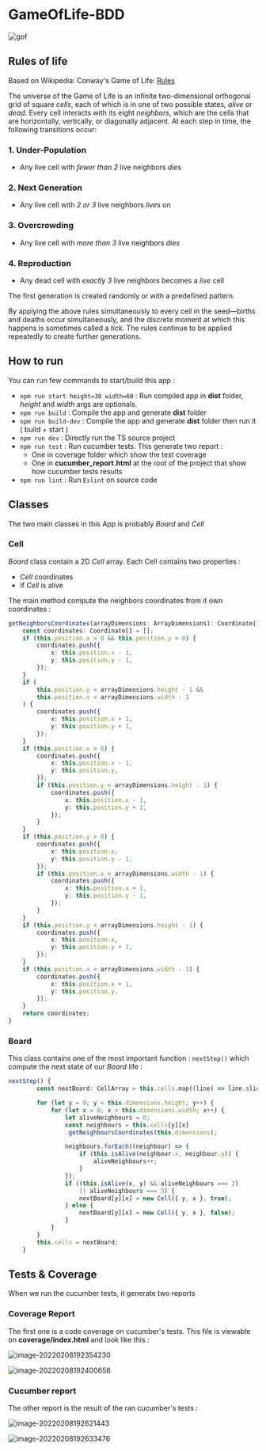 # GameOfLife-BDD

![gof](./GOF.gif)

## Rules of life

Based on Wikipedia: Conway's Game of Life: [Rules](http://en.wikipedia.org/wiki/Conway%27s_Game_of_Life#Rules)

The universe of the Game of Life is an infinite two-dimensional orthogonal grid of square *cells*, each of which is in one of two possible states, *alive* or *dead*. Every cell interacts with its eight *neighbors*, which are the cells that are horizontally, vertically, or diagonally adjacent. At each step in time, the following transitions occur:

### 1. Under-Population

- Any live cell with *fewer than 2* live neighbors *dies*

### 2. Next Generation

- Any live cell with *2 or 3* live neighbors *lives* on

### 3. Overcrowding

- Any live cell with *more than 3* live neighbors *dies*

### 4. Reproduction

- Any dead cell with *exactly 3* live neighbors becomes a *live* cell

The first generation is created randomly or with a predefined pattern. 

By applying the above rules simultaneously to every cell in the seed—births and deaths occur simultaneously, and the discrete moment at which this happens is sometimes called a *tick*. The rules continue to be applied repeatedly to create further generations.

## How to run

You can run few commands to start/build this app :

- `npm run start height=30 width=60` : Run compiled app in **dist** folder, *height* and *width* args are optionals.
- `npm run build` : Compile the app and generate **dist** folder
- `npm run build-dev` :  Compile the app and generate **dist** folder then run it ( build + start )
- `npm run dev` : Directly run the TS source project
- `npm run test` : Run cucumber tests. This generate two report :
  - One in coverage folder which show the test coverage
  - One in **cucumber_report.html** at the root of the project that show how cucumber tests results
- `npm run lint` : Run `Eslint` on source code

## Classes

The two main classes in this App is probably *Board* and *Cell*

### Cell

*Board* class contain a 2D *Cell* array. Each Cell contains two properties :

- *Cell* coordinates
- If *Cell* is alive

The main method compute the neighbors coordinates from it own coordinates :

```typescript
getNeighborsCoordinates(arrayDimensions: ArrayDimensions): Coordinate[] {
    const coordinates: Coordinate[] = [];
    if (this.position.x > 0 && this.position.y > 0) {
        coordinates.push({
            x: this.position.x - 1,
            y: this.position.y - 1,
        });
    }
    if (
        this.position.y < arrayDimensions.height - 1 &&
        this.position.x < arrayDimensions.width - 1
    ) {
        coordinates.push({
            x: this.position.x + 1,
            y: this.position.y + 1,
        });
    }
    if (this.position.x > 0) {
        coordinates.push({
            x: this.position.x - 1,
            y: this.position.y,
        });
        if (this.position.y < arrayDimensions.height - 1) {
            coordinates.push({
                x: this.position.x - 1,
                y: this.position.y + 1,
            });
        }
    }
    if (this.position.y > 0) {
        coordinates.push({
            x: this.position.x,
            y: this.position.y - 1,
        });
        if (this.position.x < arrayDimensions.width - 1) {
            coordinates.push({
                x: this.position.x + 1,
                y: this.position.y - 1,
            });
        }
    }
    if (this.position.y < arrayDimensions.height - 1) {
        coordinates.push({
            x: this.position.x,
            y: this.position.y + 1,
        });
    }
    if (this.position.x < arrayDimensions.width - 1) {
        coordinates.push({
            x: this.position.x + 1,
            y: this.position.y,
        });
    }
    return coordinates;
}
```

### Board

This class contains one of the most important function : `nextStep()` which compute the next state of our _Board_ life :

```typescript
nextStep() {
        const nextBoard: CellArray = this.cells.map((line) => line.slice());

        for (let y = 0; y < this.dimensions.height; y++) {
            for (let x = 0; x < this.dimensions.width; x++) {
                let aliveNeighbours = 0;
                const neighbours = this.cells[y][x]
                .getNeighboursCoordinates(this.dimensions);

                neighbours.forEach((neighbour) => {
                    if (this.isAlive(neighbour.x, neighbour.y)) {
                        aliveNeighbours++;
                    }
                });
                if ((this.isAlive(x, y) && aliveNeighbours === 2)
                    || aliveNeighbours === 3) {
                    nextBoard[y][x] = new Cell({ y, x }, true);
                } else {
                    nextBoard[y][x] = new Cell({ y, x }, false);
                }
            }
        }
        this.cells = nextBoard;
    }
```

## Tests & Coverage

When we run the cucumber tests, it generate two reports

### Coverage Report

The first one is a code coverage on cucumber's tests. This file is viewable on **coverage/index.html** and look like this :

![image-20220208192354230](doc/README/image-20220208192354230.png)

![image-20220208192400658](doc/README/image-20220208192400658.png)

### Cucumber report

The other report is the result of the ran cucumber's tests :

![image-20220208192621443](doc/README/image-20220208192621443.png)

![image-20220208192633476](doc/README/image-20220208192633476.png)
